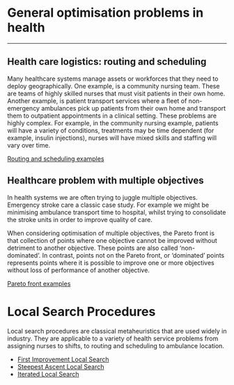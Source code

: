 # General optimisation problems in health
---

## Health care logistics: routing and scheduling

Many healthcare systems manage assets or workforces that they need to deploy geographically.  One example, is a community nursing team.  These are teams of highly skilled nurses that must visit patients in their own home. Another example, is patient transport services where a fleet of non-emergency ambulances pick up patients from their own home and transport them to outpatient appointments in a clinical setting.  These problems are highly complex.  For example, in the community nursing example, patients will have a variety of conditions, treatments may be time dependent (for example, insulin injections), nurses will have mixed skills and staffing will vary over time.

[Routing and scheduling examples](https://juliahealthcare.org/routing_methods)

## Healthcare problem with multiple objectives

In health systems we are often trying to juggle multiple objectives.  Emergency stroke care a classic case study. For example we might be minimising ambulance transport time to hospital, whilst trying to consolidate the stroke units in order to improve quality of care.  

When considering optimisation of multiple objectives, the Pareto front is that collection of points where one objective cannot be improved without detriment to another objective. These points are also called ‘non-dominated’. In contrast, points not on the Pareto front, or ‘dominated’ points represents points where it is possible to improve one or more objectives without loss of performance of another objective.

[Pareto front examples](https://juliahealthcare.org/pareto_front)

# Local Search Procedures

Local search procedures are classical metaheuristics that are used widely in industry. They are applicable to a variety of health service problems from assigning nurses to shifts, to routing and scheduling to ambulance location.

* [First Improvement Local Search](https://juliahealthcare.org/first_improv) 
* [Steepest Ascent Local Search](https://juliahealthcare.org/steepest) 
* [Iterated Local Search]((https://juliahealthcare.org/ils) )
